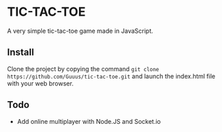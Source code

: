# TIC-TAC-TOE
A very simple tic-tac-toe game made in JavaScript.

## Install
Clone the project by copying the command `git clone https://github.com/Guuus/tic-tac-toe.git` and launch the index.html file with your web browser.

## Todo
 - Add online multiplayer with Node.JS and Socket.io